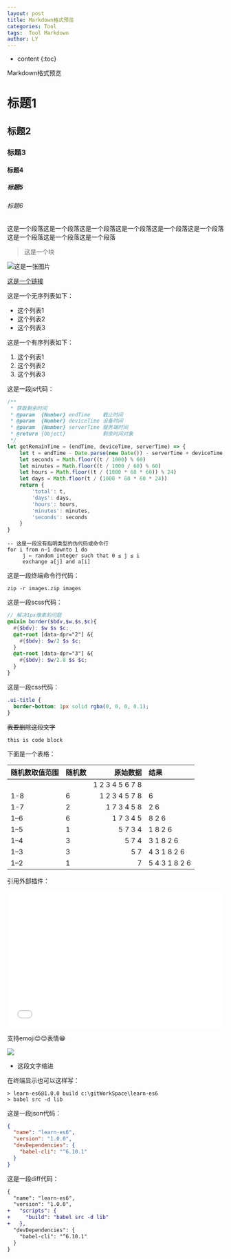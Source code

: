 ```yaml
---
layout: post
title: Markdown格式预览
categories: Tool
tags:  Tool Markdown
author: LY
---
```


* content
{:toc}

Markdown格式预览





# 标题1

## 标题2

### 标题3

#### 标题4

##### 标题5

###### 标题6



这是一个段落这是一个段落这是一个段落这是一个段落这是一个段落这是一个段落这是一个段落这是一个段落这是一个段落  




> 这是一个块



![这是一张图片](http://os8ri8oj4.bkt.clouddn.com/default-cover.jpg)


[这是一个链接](https://liuyan5258.github.io)


这是一个无序列表如下：

- 这个列表1
- 这个列表2
- 这个列表3


这是一个有序列表如下：

1. 这个列表1
2. 这个列表2
3. 这个列表3


这是一段js代码：

```js
/**
 * 获取剩余时间
 * @param  {Number} endTime    截止时间
 * @param  {Number} deviceTime 设备时间
 * @param  {Number} serverTime 服务端时间
 * @return {Object}            剩余时间对象
 */
let getRemainTime = (endTime, deviceTime, serverTime) => {
    let t = endTime - Date.parse(new Date()) - serverTime + deviceTime
    let seconds = Math.floor((t / 1000) % 60)
    let minutes = Math.floor((t / 1000 / 60) % 60)
    let hours = Math.floor((t / (1000 * 60 * 60)) % 24)
    let days = Math.floor(t / (1000 * 60 * 60 * 24))
    return {
        'total': t,
        'days': days,
        'hours': hours,
        'minutes': minutes,
        'seconds': seconds
    }
}
```


```
-- 这是一段没有指明类型的伪代码或命令行
for i from n−1 downto 1 do
     j ← random integer such that 0 ≤ j ≤ i
     exchange a[j] and a[i]
```

这是一段终端命令行代码：

```shell
zip -r images.zip images
```  

这是一段scss代码：

```scss
// 解决1px像素的问题
@mixin border($bdv,$w,$s,$c){
  #{$bdv}: $w $s $c;
  @at-root [data-dpr="2"] &{
    #{$bdv}: $w/2 $s $c;
  }
  @at-root [data-dpr="3"] &{
    #{$bdv}: $w/2.8 $s $c;
  }
}
```

这是一段css代码：

```css
.ui-title {
  border-bottom: 1px solid rgba(0, 0, 0, 0.1);
}
```


<del>我要删除这段文字</del>


`this is code block`


下面是一个表格：

| 随机数取值范围 | 随机数 |        原始数据 | 结果          |
|:---------------|:-------|----------------:|:--------------|
|                |        | 1 2 3 4 5 6 7 8 |               |
| 1-8            | 6      |   1 2 3 4 5 7 8 | 6             |
| 1-7            | 2      |     1 7 3 4 5 8 | 2 6           |
| 1–6            | 6      |       1 7 3 4 5 | 8 2 6         |
| 1–5            | 1      |         5 7 3 4 | 1 8 2 6       |
| 1–4            | 3      |           5 7 4 | 3 1 8 2 6     |
| 1–3            | 3      |             5 7 | 4 3 1 8 2 6   |
| 1–2            | 1      |               7 | 5 4 3 1 8 2 6 |


引用外部插件：

<iframe height='317' scrolling='no' src='//codepen.io/liu_yan/embed/QgBgzz/?height=317&theme-id=dark&default-tab=result&embed-version=2' frameborder='no' allowtransparency='true' allowfullscreen='true' style='width: 100%;'>See the Pen <a href='https://codepen.io/liu_yan/pen/QgBgzz/'>test</a> by liu_yan (<a href='http://codepen.io/liu_yan'>@liu_yan</a>) on <a href='http://codepen.io'>CodePen</a>.
</iframe>

支持emoji😊😊表情😁


![](https://babeljs.io/images/logo.svg)

* 这段文字缩进


在终端显示也可以这样写：

```
> learn-es6@1.0.0 build c:\gitWorkSpace\learn-es6
> babel src -d lib
```


这是一段json代码：

```json
{
  "name": "learn-es6",
  "version": "1.0.0",
  "devDependencies": {
    "babel-cli": "^6.10.1"
  }
}
```

这是一段diff代码：

```diff
{
  "name": "learn-es6",
  "version": "1.0.0",
+   "scripts": {
+     "build": "babel src -d lib"
+   },
  "devDependencies": {
    "babel-cli": "^6.10.1"
  }
}
```
